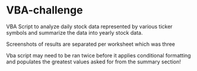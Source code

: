 # VBA-challenge

VBA Script to analyze daily stock data represented by various ticker symbols and summarize the data into yearly stock data.

Screenshots of results are separated per worksheet which was three

Vba script may need to be ran twice before it applies conditional formatting and populates the greatest values asked for from the summary section!

